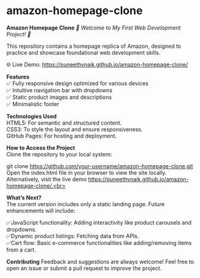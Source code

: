 # amazon-homepage-clone
**Amazon Homepage Clone**
*🚀 Welcome to My First Web Development Project! 🚀*

This repository contains a homepage replica of Amazon, designed to practice and showcase foundational web development skills.

🌐 Live Demo: https://puneethvnaik.github.io/amazon-homepage-clone/<br>

**Features**<br>
✅ Fully responsive design optimized for various devices<br>
✅ Intuitive navigation bar with dropdowns<br>
✅ Static product images and descriptions<br>
✅ Minimalistic footer

**Technologies Used**<br>
HTML5: For semantic and structured content.<br>
CSS3: To style the layout and ensure responsiveness.<br>
GitHub Pages: For hosting and deployment.

**How to Access the Project**<br>
Clone the repository to your local system:

git clone https://github.com/your-username/amazon-homepage-clone.git<br>
Open the index.html file in your browser to view the site locally.
Alternatively, visit the live demo https://puneethvnaik.github.io/amazon-homepage-clone/.<br>

**What’s Next?**<br>
The current version includes only a static landing page. Future enhancements will include:<br>

✅JavaScript functionality: Adding interactivity like product carousels and dropdowns.<br>
✅Dynamic product listings: Fetching data from APIs.<br>
✅Cart flow: Basic e-commerce functionalities like adding/removing items from a cart.<br>

**Contributing**
Feedback and suggestions are always welcome! Feel free to open an issue or submit a pull request to improve the project.

